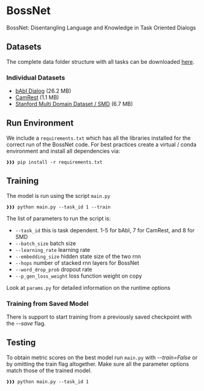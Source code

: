 # BossNet
BossNet: Disentangling Language and Knowledge in Task Oriented Dialogs

## Datasets
The complete data folder structure with all tasks can be downloaded [here](https://drive.google.com/open?id=11D-ui5KiQHQN45yVc2PqthxO3tWJH4vW).  

### Individual Datasets
- [bAbI Dialog](https://drive.google.com/open?id=1fc1CKlJi_DJcr0kGrwwa2x4OiZyinavN) (26.2 MB)
- [CamRest](https://drive.google.com/open?id=1TIo74qjRiGeZNOiLKWit72a98lgv75MN) (1.1 MB)
- [Stanford Multi Domain Dataset / SMD](https://drive.google.com/open?id=1KRYx9HgpSeNkdNCzyzUiUzR_zmt0dyh7) (6.7 MB)

## Run Environment
We include a `requirements.txt` which has all the libraries installed for the correct run of the BossNet code.
For best practices create a virtual / conda environment and install all dependencies via:
```console
❱❱❱ pip install -r requirements.txt
```

## Training
The model is run using the script `main.py` 
```console
❱❱❱ python main.py --task_id 1 --train 
```

The list of parameters to run the script is:
- `--task_id` this is task dependent. 1-5 for bAbI, 7 for CamRest, and 8 for SMD
- `--batch_size` batch size
- `--learning_rate` learning rate
- `--embedding_size` hidden state size of the two rnn
- `--hops` number of stacked rnn layers for BossNet
- `--word_drop_prob` dropout rate
- `--p_gen_loss_weight` loss function weight on copy

Look at `params.py` for detailed information on the runtime options

### Training from Saved Model
There is support to start training from a previously saved checkpoint with the *--save* flag.

## Testing
To obtain metric scores on the best model run `main.py` with *--train=False* or by omitting the train flag altogether. Make sure all the parameter options match those of the trained model.
```console
❱❱❱ python main.py --task_id 1
```
